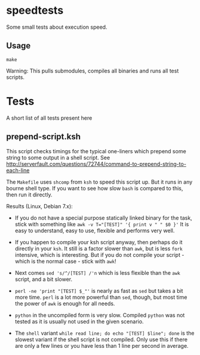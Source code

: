 speedtests
==========

Some small tests about execution speed.

Usage
-----

```
make
```

Warning: This pulls submodules, compiles all binaries and runs all test scripts.

Tests
=====

A short list of all tests present here


prepend-script.ksh
------------------

This script checks timings for the typical one-liners which prepend some string to some output in a shell script.
See http://serverfault.com/questions/72744/command-to-prepend-string-to-each-line

The `Makefile` uses `shcomp` from `ksh` to speed this script up.  But it runs in any bourne shell type.
If you want to see how slow `bash` is compared to this, then run it directly.

Results (Linux, Debian 7.x):

- If you do not have a special purpose statically linked binary for the task, stick with something like
  `awk -v T="[TEST]" '{ print v " " $0 }'`
  It is easy to understand, easy to use, flexible and performs very well.

- If you happen to compile your ksh script anyway, then perhaps do it directly in your `ksh`.
  It still is a factor slower than `awk`, but is less `fork` intensive, which is interesting.
  But if you do not compile your script - which is the normal case - stick with `awk`!

- Next comes `sed 's/^/[TEST] /'n` which is less flexible than the `awk` script, and a bit slower.

- `perl -ne 'print "[TEST] $_"'` is nearly as fast as `sed` but takes a bit more time.
  `perl` is a lot more powerful than `sed`, though, but most time the power of `awk` is enough for all needs.

- `python` in the uncompiled form is very slow.
  Compiled `python` was not tested as it is usually not used in the given scenario.

- The `shell` variant `while read line; do echo "[TEST] $line"; done` is the slowest variant if the shell script is not compiled.
  Only use this if there are only a few lines or you have less than 1 line per second in average.
